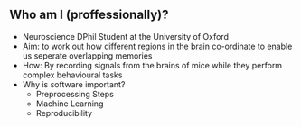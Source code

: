 ## Who am I (proffessionally)?
- Neuroscience DPhil Student at the University of Oxford
- Aim: to work out how different regions in the brain co-ordinate to enable us seperate overlapping memories
- How: By recording signals from the brains of mice while they perform complex behavioural tasks
- Why is software important?
    - Preprocessing Steps
    - Machine Learning
    - Reproducibility
